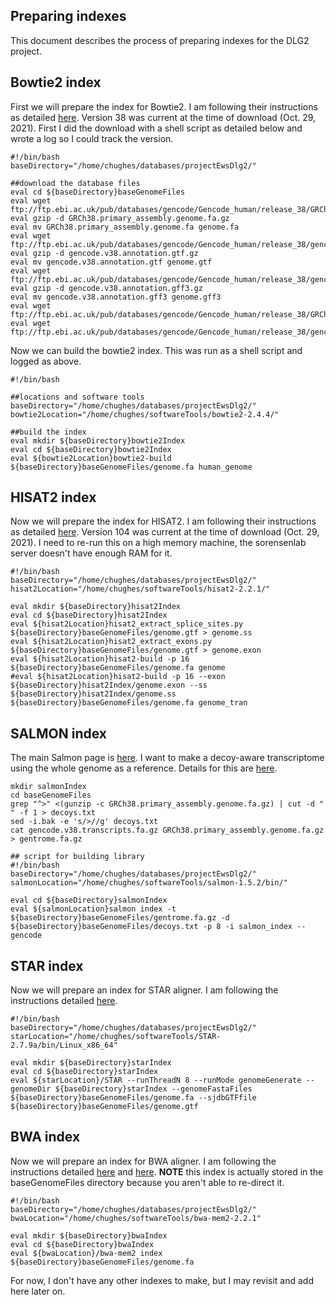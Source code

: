## Preparing indexes

This document describes the process of preparing indexes for the DLG2 project.

## Bowtie2 index

First we will prepare the index for Bowtie2. I am following their instructions as detailed [here](http://bowtie-bio.sourceforge.net/bowtie2/manual.shtml#the-bowtie2-build-indexer). Version 38 was current at the time of download (Oct. 29, 2021). First I did the download with a shell script as detailed below and wrote a log so I could track the version.

```shell
#!/bin/bash
baseDirectory="/home/chughes/databases/projectEwsDlg2/"

##download the database files
eval cd ${baseDirectory}baseGenomeFiles
eval wget ftp://ftp.ebi.ac.uk/pub/databases/gencode/Gencode_human/release_38/GRCh38.primary_assembly.genome.fa.gz
eval gzip -d GRCh38.primary_assembly.genome.fa.gz
eval mv GRCh38.primary_assembly.genome.fa genome.fa
eval wget ftp://ftp.ebi.ac.uk/pub/databases/gencode/Gencode_human/release_38/gencode.v38.annotation.gtf.gz
eval gzip -d gencode.v38.annotation.gtf.gz
eval mv gencode.v38.annotation.gtf genome.gtf
eval wget ftp://ftp.ebi.ac.uk/pub/databases/gencode/Gencode_human/release_38/gencode.v38.annotation.gff3.gz
eval gzip -d gencode.v38.annotation.gff3.gz
eval mv gencode.v38.annotation.gff3 genome.gff3
eval wget ftp://ftp.ebi.ac.uk/pub/databases/gencode/Gencode_human/release_38/GRCh38.primary_assembly.genome.fa.gz
eval wget ftp://ftp.ebi.ac.uk/pub/databases/gencode/Gencode_human/release_38/gencode.v38.transcripts.fa.gz
```

Now we can build the bowtie2 index. This was run as a shell script and logged as above.

```shell
#!/bin/bash

##locations and software tools
baseDirectory="/home/chughes/databases/projectEwsDlg2/"
bowtie2Location="/home/chughes/softwareTools/bowtie2-2.4.4/"

##build the index
eval mkdir ${baseDirectory}bowtie2Index
eval cd ${baseDirectory}bowtie2Index
eval ${bowtie2Location}bowtie2-build ${baseDirectory}baseGenomeFiles/genome.fa human_genome
```

## HISAT2 index

Now we will prepare the index for HISAT2. I am following their instructions as detailed [here](http://daehwankimlab.github.io/hisat2/howto/). Version 104 was current at the time of download (Oct. 29, 2021). I need to re-run this on a high memory machine, the sorensenlab server doesn't have enough RAM for it. 

```shell
#!/bin/bash
baseDirectory="/home/chughes/databases/projectEwsDlg2/"
hisat2Location="/home/chughes/softwareTools/hisat2-2.2.1/"

eval mkdir ${baseDirectory}hisat2Index
eval cd ${baseDirectory}hisat2Index
eval ${hisat2Location}hisat2_extract_splice_sites.py ${baseDirectory}baseGenomeFiles/genome.gtf > genome.ss
eval ${hisat2Location}hisat2_extract_exons.py ${baseDirectory}baseGenomeFiles/genome.gtf > genome.exon
eval ${hisat2Location}hisat2-build -p 16 ${baseDirectory}baseGenomeFiles/genome.fa genome
#eval ${hisat2Location}hisat2-build -p 16 --exon ${baseDirectory}hisat2Index/genome.exon --ss ${baseDirectory}hisat2Index/genome.ss ${baseDirectory}baseGenomeFiles/genome.fa genome_tran
```

## SALMON index

The main Salmon page is [here](https://github.com/COMBINE-lab/salmon). I want to make a decoy-aware transcriptome using the whole genome as a reference. Details for this are [here](https://combine-lab.github.io/alevin-tutorial/2019/selective-alignment/).

```shell
mkdir salmonIndex
cd baseGenomeFiles
grep "^>" <(gunzip -c GRCh38.primary_assembly.genome.fa.gz) | cut -d " " -f 1 > decoys.txt
sed -i.bak -e 's/>//g' decoys.txt
cat gencode.v38.transcripts.fa.gz GRCh38.primary_assembly.genome.fa.gz > gentrome.fa.gz

## script for building library
#!/bin/bash
baseDirectory="/home/chughes/databases/projectEwsDlg2/"
salmonLocation="/home/chughes/softwareTools/salmon-1.5.2/bin/"

eval cd ${baseDirectory}salmonIndex
eval ${salmonLocation}salmon index -t ${baseDirectory}baseGenomeFiles/gentrome.fa.gz -d ${baseDirectory}baseGenomeFiles/decoys.txt -p 8 -i salmon_index --gencode
```

## STAR index

Now we will prepare an index for STAR aligner. I am following the instructions detailed [here](https://github.com/alexdobin/STAR/blob/master/doc/STARmanual.pdf). 

```shell
#!/bin/bash
baseDirectory="/home/chughes/databases/projectEwsDlg2/"
starLocation="/home/chughes/softwareTools/STAR-2.7.9a/bin/Linux_x86_64"

eval mkdir ${baseDirectory}starIndex
eval cd ${baseDirectory}starIndex
eval ${starLocation}/STAR --runThreadN 8 --runMode genomeGenerate --genomeDir ${baseDirectory}starIndex --genomeFastaFiles ${baseDirectory}baseGenomeFiles/genome.fa --sjdbGTFfile ${baseDirectory}baseGenomeFiles/genome.gtf
```

## BWA index

Now we will prepare an index for BWA aligner. I am following the instructions detailed [here](http://bio-bwa.sourceforge.net/bwa.shtml) and [here](https://github.com/bwa-mem2/bwa-mem2). **NOTE** this index is actually stored in the baseGenomeFiles directory because you aren't able to re-direct it.

```shell
#!/bin/bash
baseDirectory="/home/chughes/databases/projectEwsDlg2/"
bwaLocation="/home/chughes/softwareTools/bwa-mem2-2.2.1"

eval mkdir ${baseDirectory}bwaIndex
eval cd ${baseDirectory}bwaIndex
eval ${bwaLocation}/bwa-mem2 index ${baseDirectory}baseGenomeFiles/genome.fa
```

For now, I don't have any other indexes to make, but I may revisit and add here later on.
